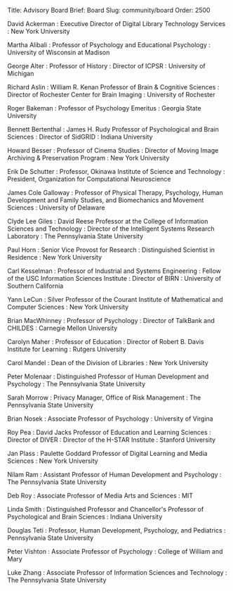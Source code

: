 Title: Advisory Board
Brief: Board
Slug: community/board
Order: 2500

David Ackerman
:	Executive Director of Digital Library Technology Services
:	New York University

Martha Alibali
:	Professor of Psychology and Educational Psychology
:	University of Wisconsin at Madison

George Alter
:	Professor of History
:	Director of ICPSR
:	University of Michigan

Richard Aslin
:	William R. Kenan Professor of Brain &amp; Cognitive Sciences
:	Director of Rochester Center for Brain Imaging
:	University of Rochester

Roger Bakeman
:	Professor of Psychology Emeritus
:	Georgia State University

Bennett Bertenthal
:	James H. Rudy Professor of Psychological and Brain Sciences
:	Director of SidGRID
:	Indiana University

Howard Besser
:	Professor of Cinema Studies
:	Director of Moving Image Archiving &amp; Preservation Program
:	New York University

Erik De Schutter
:	Professor, Okinawa Institute of Science and Technology
:	President, Organization for Computational Neuroscience

James Cole Galloway
:	Professor of Physical Therapy, Psychology, Human Development and Family Studies, and Biomechanics and Movement Sciences
:	University of Delaware

Clyde Lee Giles
:	David Reese Professor at the College of Information Sciences and Technology
:	Director of the Intelligent Systems Research Laboratory
:	The Pennsylvania State University

Paul Horn
:	Senior Vice Provost for Research
:	Distinguished Scientist in Residence
:	New York University

Carl Kesselman
:	Professor of Industrial and Systems Engineering
:	Fellow of the USC Information Sciences Institute
:	Director of BIRN
:	University of Southern California

Yann LeCun
:	Silver Professor of the Courant Institute of Mathematical and Computer Sciences
:	New York University

Brian MacWhinney
:	Professor of Psychology
:	Director of TalkBank and CHILDES
:	Carnegie Mellon University

Carolyn Maher
:	Professor of Education
:	Director of Robert B. Davis Institute for Learning
:	Rutgers University

Carol Mandel
:	Dean of the Division of Libraries
:	New York University

Peter Molenaar
:	Distinguished Professor of Human Development and Psychology
:	The Pennsylvania State University

Sarah Morrow
:	Privacy Manager, Office of Risk Management
:	The Pennsylvania State University

Brian Nosek
: Associate Professor of Psychology
: University of Virgina 

Roy Pea
:	David Jacks Professor of Education and Learning Sciences
:	Director of DIVER
:	Director of the H-STAR Institute
:	Stanford University

Jan Plass
:	Paulette Goddard Professor of Digital Learning and Media Sciences
:	New York University

Nilam Ram
:	Assistant Professor of Human Development and Psychology
:	The Pennsylvania State University

Deb Roy
:	Associate Professor of Media Arts and Sciences
:	MIT

Linda Smith
:	Distinguished Professor and Chancellor's Professor of Psychological and Brain Sciences
:	Indiana University

Douglas Teti
: Professor, Human Development, Psychology, and Pediatrics
: Pennsylvania State University

Peter Vishton
:	Associate Professor of Psychology
:	College of William and Mary

Luke Zhang
:	Associate Professor of Information Sciences and Technology
:	The Pennsylvania State University
